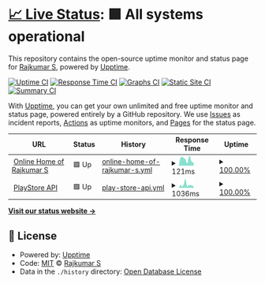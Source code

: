 # [📈 Live Status](https://status.rajkumaar.co.in): <!--live status--> **🟩 All systems operational**

This repository contains the open-source uptime monitor and status page for [Rajkumar S](https://rajkumaar.co.in), powered by [Upptime](https://github.com/upptime/upptime).

[![Uptime CI](https://github.com/rajkumaar23/status/workflows/Uptime%20CI/badge.svg)](https://github.com/rajkumaar23/status/actions?query=workflow%3A%22Uptime+CI%22)
[![Response Time CI](https://github.com/rajkumaar23/status/workflows/Response%20Time%20CI/badge.svg)](https://github.com/rajkumaar23/status/actions?query=workflow%3A%22Response+Time+CI%22)
[![Graphs CI](https://github.com/rajkumaar23/status/workflows/Graphs%20CI/badge.svg)](https://github.com/rajkumaar23/status/actions?query=workflow%3A%22Graphs+CI%22)
[![Static Site CI](https://github.com/rajkumaar23/status/workflows/Static%20Site%20CI/badge.svg)](https://github.com/rajkumaar23/status/actions?query=workflow%3A%22Static+Site+CI%22)
[![Summary CI](https://github.com/rajkumaar23/status/workflows/Summary%20CI/badge.svg)](https://github.com/rajkumaar23/status/actions?query=workflow%3A%22Summary+CI%22)

With [Upptime](https://upptime.js.org), you can get your own unlimited and free uptime monitor and status page, powered entirely by a GitHub repository. We use [Issues](https://github.com/rajkumaar23/status/issues) as incident reports, [Actions](https://github.com/rajkumaar23/status/actions) as uptime monitors, and [Pages](https://status.rajkumaar.co.in) for the status page.

<!--start: status pages-->
<!-- This summary is generated by Upptime (https://github.com/upptime/upptime) -->
<!-- Do not edit this manually, your changes will be overwritten -->
<!-- prettier-ignore -->
| URL | Status | History | Response Time | Uptime |
| --- | ------ | ------- | ------------- | ------ |
| <img alt="" src="https://icons.duckduckgo.com/ip3/rajkumaar.co.in.ico" height="13"> [Online Home of Rajkumar S](https://rajkumaar.co.in) | 🟩 Up | [online-home-of-rajkumar-s.yml](https://github.com/rajkumaar23/status/commits/HEAD/history/online-home-of-rajkumar-s.yml) | <details><summary><img alt="Response time graph" src="./graphs/online-home-of-rajkumar-s/response-time-week.png" height="20"> 121ms</summary><br><a href="https://status.rajkumaar.co.in/history/online-home-of-rajkumar-s"><img alt="Response time 105" src="https://img.shields.io/endpoint?url=https%3A%2F%2Fraw.githubusercontent.com%2Frajkumaar23%2Fstatus%2FHEAD%2Fapi%2Fonline-home-of-rajkumar-s%2Fresponse-time.json"></a><br><a href="https://status.rajkumaar.co.in/history/online-home-of-rajkumar-s"><img alt="24-hour response time 59" src="https://img.shields.io/endpoint?url=https%3A%2F%2Fraw.githubusercontent.com%2Frajkumaar23%2Fstatus%2FHEAD%2Fapi%2Fonline-home-of-rajkumar-s%2Fresponse-time-day.json"></a><br><a href="https://status.rajkumaar.co.in/history/online-home-of-rajkumar-s"><img alt="7-day response time 121" src="https://img.shields.io/endpoint?url=https%3A%2F%2Fraw.githubusercontent.com%2Frajkumaar23%2Fstatus%2FHEAD%2Fapi%2Fonline-home-of-rajkumar-s%2Fresponse-time-week.json"></a><br><a href="https://status.rajkumaar.co.in/history/online-home-of-rajkumar-s"><img alt="30-day response time 117" src="https://img.shields.io/endpoint?url=https%3A%2F%2Fraw.githubusercontent.com%2Frajkumaar23%2Fstatus%2FHEAD%2Fapi%2Fonline-home-of-rajkumar-s%2Fresponse-time-month.json"></a><br><a href="https://status.rajkumaar.co.in/history/online-home-of-rajkumar-s"><img alt="1-year response time 107" src="https://img.shields.io/endpoint?url=https%3A%2F%2Fraw.githubusercontent.com%2Frajkumaar23%2Fstatus%2FHEAD%2Fapi%2Fonline-home-of-rajkumar-s%2Fresponse-time-year.json"></a></details> | <details><summary><a href="https://status.rajkumaar.co.in/history/online-home-of-rajkumar-s">100.00%</a></summary><a href="https://status.rajkumaar.co.in/history/online-home-of-rajkumar-s"><img alt="All-time uptime 99.99%" src="https://img.shields.io/endpoint?url=https%3A%2F%2Fraw.githubusercontent.com%2Frajkumaar23%2Fstatus%2FHEAD%2Fapi%2Fonline-home-of-rajkumar-s%2Fuptime.json"></a><br><a href="https://status.rajkumaar.co.in/history/online-home-of-rajkumar-s"><img alt="24-hour uptime 100.00%" src="https://img.shields.io/endpoint?url=https%3A%2F%2Fraw.githubusercontent.com%2Frajkumaar23%2Fstatus%2FHEAD%2Fapi%2Fonline-home-of-rajkumar-s%2Fuptime-day.json"></a><br><a href="https://status.rajkumaar.co.in/history/online-home-of-rajkumar-s"><img alt="7-day uptime 100.00%" src="https://img.shields.io/endpoint?url=https%3A%2F%2Fraw.githubusercontent.com%2Frajkumaar23%2Fstatus%2FHEAD%2Fapi%2Fonline-home-of-rajkumar-s%2Fuptime-week.json"></a><br><a href="https://status.rajkumaar.co.in/history/online-home-of-rajkumar-s"><img alt="30-day uptime 100.00%" src="https://img.shields.io/endpoint?url=https%3A%2F%2Fraw.githubusercontent.com%2Frajkumaar23%2Fstatus%2FHEAD%2Fapi%2Fonline-home-of-rajkumar-s%2Fuptime-month.json"></a><br><a href="https://status.rajkumaar.co.in/history/online-home-of-rajkumar-s"><img alt="1-year uptime 99.99%" src="https://img.shields.io/endpoint?url=https%3A%2F%2Fraw.githubusercontent.com%2Frajkumaar23%2Fstatus%2FHEAD%2Fapi%2Fonline-home-of-rajkumar-s%2Fuptime-year.json"></a></details>
| <img alt="" src="https://icons.duckduckgo.com/ip3/api-playstore.rajkumaar.co.in.ico" height="13"> [PlayStore API](https://api-playstore.rajkumaar.co.in) | 🟩 Up | [play-store-api.yml](https://github.com/rajkumaar23/status/commits/HEAD/history/play-store-api.yml) | <details><summary><img alt="Response time graph" src="./graphs/play-store-api/response-time-week.png" height="20"> 1036ms</summary><br><a href="https://status.rajkumaar.co.in/history/play-store-api"><img alt="Response time 1020" src="https://img.shields.io/endpoint?url=https%3A%2F%2Fraw.githubusercontent.com%2Frajkumaar23%2Fstatus%2FHEAD%2Fapi%2Fplay-store-api%2Fresponse-time.json"></a><br><a href="https://status.rajkumaar.co.in/history/play-store-api"><img alt="24-hour response time 561" src="https://img.shields.io/endpoint?url=https%3A%2F%2Fraw.githubusercontent.com%2Frajkumaar23%2Fstatus%2FHEAD%2Fapi%2Fplay-store-api%2Fresponse-time-day.json"></a><br><a href="https://status.rajkumaar.co.in/history/play-store-api"><img alt="7-day response time 1036" src="https://img.shields.io/endpoint?url=https%3A%2F%2Fraw.githubusercontent.com%2Frajkumaar23%2Fstatus%2FHEAD%2Fapi%2Fplay-store-api%2Fresponse-time-week.json"></a><br><a href="https://status.rajkumaar.co.in/history/play-store-api"><img alt="30-day response time 807" src="https://img.shields.io/endpoint?url=https%3A%2F%2Fraw.githubusercontent.com%2Frajkumaar23%2Fstatus%2FHEAD%2Fapi%2Fplay-store-api%2Fresponse-time-month.json"></a><br><a href="https://status.rajkumaar.co.in/history/play-store-api"><img alt="1-year response time 1024" src="https://img.shields.io/endpoint?url=https%3A%2F%2Fraw.githubusercontent.com%2Frajkumaar23%2Fstatus%2FHEAD%2Fapi%2Fplay-store-api%2Fresponse-time-year.json"></a></details> | <details><summary><a href="https://status.rajkumaar.co.in/history/play-store-api">100.00%</a></summary><a href="https://status.rajkumaar.co.in/history/play-store-api"><img alt="All-time uptime 99.94%" src="https://img.shields.io/endpoint?url=https%3A%2F%2Fraw.githubusercontent.com%2Frajkumaar23%2Fstatus%2FHEAD%2Fapi%2Fplay-store-api%2Fuptime.json"></a><br><a href="https://status.rajkumaar.co.in/history/play-store-api"><img alt="24-hour uptime 100.00%" src="https://img.shields.io/endpoint?url=https%3A%2F%2Fraw.githubusercontent.com%2Frajkumaar23%2Fstatus%2FHEAD%2Fapi%2Fplay-store-api%2Fuptime-day.json"></a><br><a href="https://status.rajkumaar.co.in/history/play-store-api"><img alt="7-day uptime 100.00%" src="https://img.shields.io/endpoint?url=https%3A%2F%2Fraw.githubusercontent.com%2Frajkumaar23%2Fstatus%2FHEAD%2Fapi%2Fplay-store-api%2Fuptime-week.json"></a><br><a href="https://status.rajkumaar.co.in/history/play-store-api"><img alt="30-day uptime 99.49%" src="https://img.shields.io/endpoint?url=https%3A%2F%2Fraw.githubusercontent.com%2Frajkumaar23%2Fstatus%2FHEAD%2Fapi%2Fplay-store-api%2Fuptime-month.json"></a><br><a href="https://status.rajkumaar.co.in/history/play-store-api"><img alt="1-year uptime 99.90%" src="https://img.shields.io/endpoint?url=https%3A%2F%2Fraw.githubusercontent.com%2Frajkumaar23%2Fstatus%2FHEAD%2Fapi%2Fplay-store-api%2Fuptime-year.json"></a></details>

<!--end: status pages-->

[**Visit our status website →**](https://status.rajkumaar.co.in)

## 📄 License

- Powered by: [Upptime](https://github.com/upptime/upptime)
- Code: [MIT](./LICENSE) © [Rajkumar S](https://rajkumaar.co.in)
- Data in the `./history` directory: [Open Database License](https://opendatacommons.org/licenses/odbl/1-0/)
